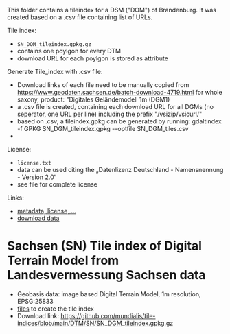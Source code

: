 This folder contains a tileindex for a DSM ("DOM") of Brandenburg. It was created based on a .csv file containing list of URLs.

Tile index:
- `SN_DOM_tileindex.gpkg.gz`
- contains one poylgon for every DTM
- download URL for each poylgon is stored as attribute

Generate Tile_index with .csv file:
- Download links of each file need to be manually copied from https://www.geodaten.sachsen.de/batch-download-4719.html for whole saxony, product: "Digitales Geländemodell 1m (DGM1)
- a .csv file is created, containing each download URL for all DGMs (no seperator, one URL per line) including the prefix "/vsizip/vsicurl/"
- based on .csv, a tileindex.gpkg can be generated by running: gdaltindex -f GPKG SN_DGM_tileindex.gpkg --optfile SN_DGM_tiles.csv
- 
License:
- `license.txt`
- data can be used citing the „Datenlizenz Deutschland - Namensnennung - Version 2.0“
- see file for complete license

Links:
- [metadata, license, ...](https://geomis.sachsen.de/geomis-client/?lang=de#/datasets/iso/a3dba5b2-0118-4d76-ab78-ba656a1b489e)
- [download data](https://www.geodaten.sachsen.de/downloadbereich-digitale-hoehenmodelle-4851.html)

# Sachsen (SN) Tile index of Digital Terrain Model from Landesvermessung Sachsen data

* Geobasis data: image based Digital Terrain Model, 1m resolution,  EPSG:25833
* [files](https://github.com/mundialis/tile-indices/tree/main/DTM/SN) to create the tile index
* Download link: https://github.com/mundialis/tile-indices/blob/main/DTM/SN/SN_DGM_tileindex.gpkg.gz
